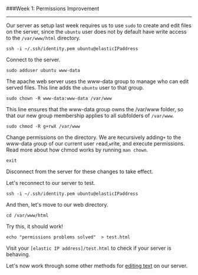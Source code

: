 ###Week 1: Permissions Improvement

-----

Our server as setup last week requires us to use `sudo` to create and edit files on the server, since the `ubuntu` user does not by default have write access to the `/var/www/html` directory. 


```
ssh -i ~/.ssh/identity.pem ubuntu@elasticIPaddress
```
Connect to the server.

```
sudo adduser ubuntu www-data
```
The apache web server uses the www-data group to manage who can edit served files. This line adds the `ubuntu` user to that group.

```
sudo chown -R www-data:www-data /var/www
```
This line ensures that the www-data group owns the /var/www folder, so that our new group membership applies to all subfolders of `/var/www`.

```
sudo chmod -R g+rwX /var/www
```
Change permissions on the directory. We are `R`ecursively adding`+` to the www-data `g`roup of our current user `r`ead,`w`rite, and e`X`ecute permissions. Read more about how chmod works by running  `man chown`. 

```
exit
```
Disconnect from the server for these changes to take effect.

Let's reconnect to our server to test.

```
ssh -i ~/.ssh/identity.pem ubuntu@elasticIPaddress
```

And then, let's move to our web directory.

```
cd /var/www/html
```

Try this, it should work!

```
echo "permissions problems solved"  > test.html
```

Visit your `[elastic IP address]/test.html` to check if your server is behaving.

Let's now work through some other methods for [editing text](nano.md) on our server.
